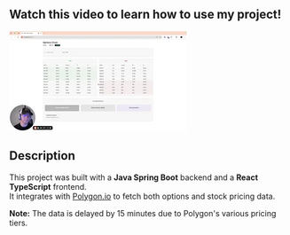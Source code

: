 
## Watch this video to learn how to use my project!

[![Learn how to use it here](./thumbnail.png)](https://youtu.be/QjgJ0BnLVY0)



## Description  

This project was built with a **Java Spring Boot** backend and a **React TypeScript** frontend.  
It integrates with [Polygon.io](https://polygon.io/) to fetch both options and stock pricing data.  

**Note:** The data is delayed by 15 minutes due to Polygon's various pricing tiers.  
